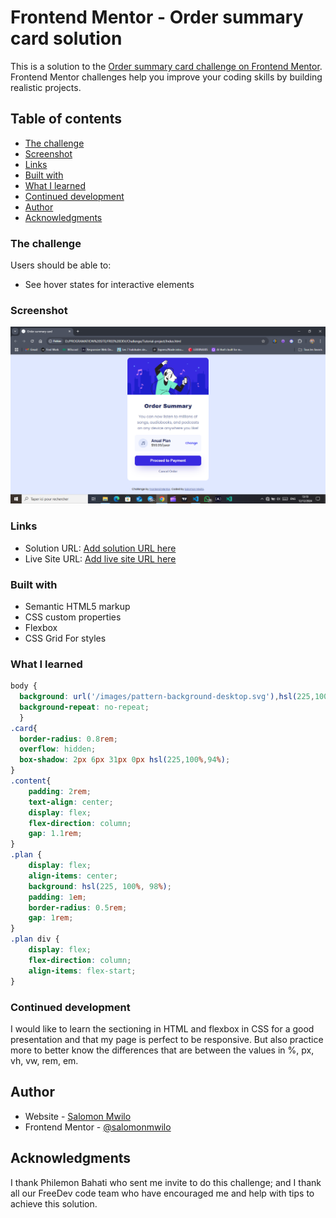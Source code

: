 # Frontend Mentor - Order summary card solution

This is a solution to the [Order summary card challenge on Frontend Mentor](https://www.frontendmentor.io/challenges/order-summary-component-QlPmajDUj). Frontend Mentor challenges help you improve your coding skills by building realistic projects. 

## Table of contents

  - [The challenge](#the-challenge)
  - [Screenshot](#screenshot)
  - [Links](#links)
  - [Built with](#built-with)
  - [What I learned](#what-i-learned)
  - [Continued development](#continued-development)
- [Author](#author)
- [Acknowledgments](#acknowledgments)

### The challenge

Users should be able to:

- See hover states for interactive elements

### Screenshot

![](images/Screen%20shoot.png)

### Links

- Solution URL: [Add solution URL here](https://your-solution-url.com)
- Live Site URL: [Add live site URL here](https://your-live-site-url.com)

### Built with

- Semantic HTML5 markup
- CSS custom properties
- Flexbox
- CSS Grid
 For styles


### What I learned

```css
body {
  background: url('/images/pattern-background-desktop.svg'),hsl(225,100%,94%);
  background-repeat: no-repeat;
  }
.card{
  border-radius: 0.8rem;
  overflow: hidden;
  box-shadow: 2px 6px 31px 0px hsl(225,100%,94%);
}  
.content{
    padding: 2rem;
    text-align: center;
    display: flex;
    flex-direction: column;
    gap: 1.1rem;
}
.plan {
    display: flex;
    align-items: center;
    background: hsl(225, 100%, 98%);
    padding: 1em;
    border-radius: 0.5rem;
    gap: 1rem;
}
.plan div {
    display: flex;
    flex-direction: column;
    align-items: flex-start;
}
```

### Continued development

I would like to learn the sectioning in HTML and flexbox in CSS for a good presentation and that my page is perfect to be responsive. But also practice more to better know the differences that are between the values in %, px, vh, vw, rem, em.

## Author

- Website - [Salomon Mwilo](https://www.your-site.com)
- Frontend Mentor - [@salomonmwilo](https://www.frontendmentor.io/profile/salomonmwilo)


## Acknowledgments
I thank Philemon Bahati who sent me invite to do this challenge; and I thank all our FreeDev code team who have encouraged me and help with tips to achieve this solution.